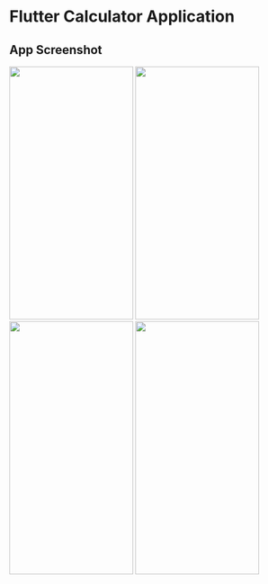 # Flutter Calculator Application

## App Screenshot
  <tr>
    <td><img src="[https://github.com/Sabahat06/sigma_digital_solution_task/blob/master/App%20Screenshot/popular%20movie.jpeg](https://github.com/Muhammad-Bilal-97/calculator_app_flutter/blob/main/App%20Screenshot/Screenshot_1672143367.png)" width=220 height=450></td>
    <td><img src="[https://github.com/Sabahat06/sigma_digital_solution_task/blob/master/App%20Screenshot/upcoming%20movie.jpeg](https://github.com/Muhammad-Bilal-97/calculator_app_flutter/blob/main/App%20Screenshot/Screenshot_1672143374.png)" width=220 height=450></td>

  </tr>
  <tr>
    <td><img src="[https://github.com/Sabahat06/sigma_digital_solution_task/blob/master/App%20Screenshot/movie%20detail.jpeg](https://github.com/Muhammad-Bilal-97/calculator_app_flutter/blob/main/App%20Screenshot/Screenshot_1672143383.png)" width=220 height=450></td>
    <td><img src="[https://github.com/Sabahat06/sigma_digital_solution_task/blob/master/App%20Screenshot/video.jpeg](https://github.com/Muhammad-Bilal-97/calculator_app_flutter/blob/main/App%20Screenshot/Screenshot_1672143403.png)" width=220 height=450></td>

  </tr>
